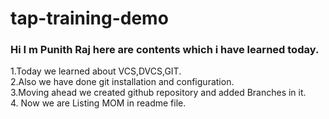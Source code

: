 # tap-training-demo

### Hi I m **Punith Raj** here are contents which i have learned today.

1.Today we learned about VCS,DVCS,GIT.<br>
2.Also we have done git installation and configuration.<br>
3.Moving ahead we created github repository and added Branches in it.<br>
4. Now we are Listing MOM in readme file.
